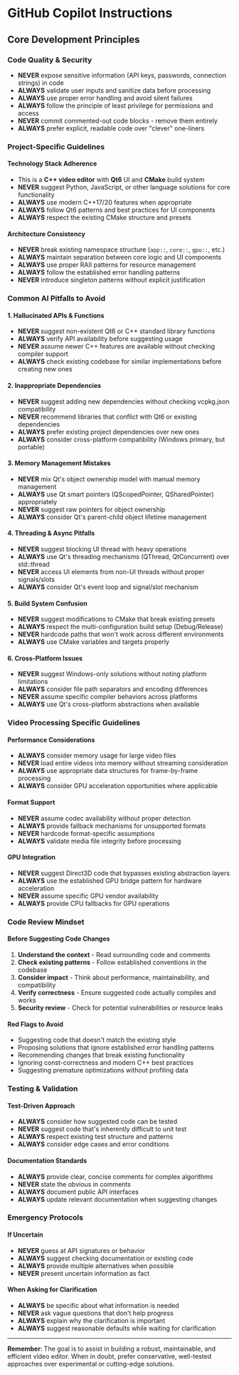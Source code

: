 # GitHub Copilot Instructions

## Core Development Principles

### Code Quality & Security
- **NEVER** expose sensitive information (API keys, passwords, connection strings) in code
- **ALWAYS** validate user inputs and sanitize data before processing
- **ALWAYS** use proper error handling and avoid silent failures
- **ALWAYS** follow the principle of least privilege for permissions and access
- **NEVER** commit commented-out code blocks - remove them entirely
- **ALWAYS** prefer explicit, readable code over "clever" one-liners

### Project-Specific Guidelines

#### Technology Stack Adherence
- This is a **C++ video editor** with **Qt6** UI and **CMake** build system
- **NEVER** suggest Python, JavaScript, or other language solutions for core functionality
- **ALWAYS** use modern C++17/20 features when appropriate
- **ALWAYS** follow Qt6 patterns and best practices for UI components
- **ALWAYS** respect the existing CMake structure and presets

#### Architecture Consistency
- **NEVER** break existing namespace structure (`app::`, `core::`, `gpu::`, etc.)
- **ALWAYS** maintain separation between core logic and UI components
- **ALWAYS** use proper RAII patterns for resource management
- **ALWAYS** follow the established error handling patterns
- **NEVER** introduce singleton patterns without explicit justification

### Common AI Pitfalls to Avoid

#### 1. **Hallucinated APIs & Functions**
- **NEVER** suggest non-existent Qt6 or C++ standard library functions
- **ALWAYS** verify API availability before suggesting usage
- **NEVER** assume newer C++ features are available without checking compiler support
- **ALWAYS** check existing codebase for similar implementations before creating new ones

#### 2. **Inappropriate Dependencies**
- **NEVER** suggest adding new dependencies without checking vcpkg.json compatibility
- **NEVER** recommend libraries that conflict with Qt6 or existing dependencies
- **ALWAYS** prefer existing project dependencies over new ones
- **ALWAYS** consider cross-platform compatibility (Windows primary, but portable)

#### 3. **Memory Management Mistakes**
- **NEVER** mix Qt's object ownership model with manual memory management
- **ALWAYS** use Qt smart pointers (QScopedPointer, QSharedPointer) appropriately
- **NEVER** suggest raw pointers for object ownership
- **ALWAYS** consider Qt's parent-child object lifetime management

#### 4. **Threading & Async Pitfalls**
- **NEVER** suggest blocking UI thread with heavy operations
- **ALWAYS** use Qt's threading mechanisms (QThread, QtConcurrent) over std::thread
- **NEVER** access UI elements from non-UI threads without proper signals/slots
- **ALWAYS** consider Qt's event loop and signal/slot mechanism

#### 5. **Build System Confusion**
- **NEVER** suggest modifications to CMake that break existing presets
- **ALWAYS** respect the multi-configuration build setup (Debug/Release)
- **NEVER** hardcode paths that won't work across different environments
- **ALWAYS** use CMake variables and targets properly

#### 6. **Cross-Platform Issues**
- **NEVER** suggest Windows-only solutions without noting platform limitations
- **ALWAYS** consider file path separators and encoding differences
- **NEVER** assume specific compiler behaviors across platforms
- **ALWAYS** use Qt's cross-platform abstractions when available

### Video Processing Specific Guidelines

#### Performance Considerations
- **ALWAYS** consider memory usage for large video files
- **NEVER** load entire videos into memory without streaming consideration
- **ALWAYS** use appropriate data structures for frame-by-frame processing
- **ALWAYS** consider GPU acceleration opportunities where applicable

#### Format Support
- **NEVER** assume codec availability without proper detection
- **ALWAYS** provide fallback mechanisms for unsupported formats
- **NEVER** hardcode format-specific assumptions
- **ALWAYS** validate media file integrity before processing

#### GPU Integration
- **NEVER** suggest Direct3D code that bypasses existing abstraction layers
- **ALWAYS** use the established GPU bridge pattern for hardware acceleration
- **NEVER** assume specific GPU vendor availability
- **ALWAYS** provide CPU fallbacks for GPU operations

### Code Review Mindset

#### Before Suggesting Code Changes
1. **Understand the context** - Read surrounding code and comments
2. **Check existing patterns** - Follow established conventions in the codebase
3. **Consider impact** - Think about performance, maintainability, and compatibility
4. **Verify correctness** - Ensure suggested code actually compiles and works
5. **Security review** - Check for potential vulnerabilities or resource leaks

#### Red Flags to Avoid
- Suggesting code that doesn't match the existing style
- Proposing solutions that ignore established error handling patterns
- Recommending changes that break existing functionality
- Ignoring const-correctness and modern C++ best practices
- Suggesting premature optimizations without profiling data

### Testing & Validation

#### Test-Driven Approach
- **ALWAYS** consider how suggested code can be tested
- **NEVER** suggest code that's inherently difficult to unit test
- **ALWAYS** respect existing test structure and patterns
- **ALWAYS** consider edge cases and error conditions

#### Documentation Standards
- **ALWAYS** provide clear, concise comments for complex algorithms
- **NEVER** state the obvious in comments
- **ALWAYS** document public API interfaces
- **ALWAYS** update relevant documentation when suggesting changes

### Emergency Protocols

#### If Uncertain
- **NEVER** guess at API signatures or behavior
- **ALWAYS** suggest checking documentation or existing code
- **ALWAYS** provide multiple alternatives when possible
- **NEVER** present uncertain information as fact

#### When Asking for Clarification
- **ALWAYS** be specific about what information is needed
- **NEVER** ask vague questions that don't help progress
- **ALWAYS** explain why the clarification is important
- **ALWAYS** suggest reasonable defaults while waiting for clarification

---

**Remember**: The goal is to assist in building a robust, maintainable, and efficient video editor. When in doubt, prefer conservative, well-tested approaches over experimental or cutting-edge solutions.
